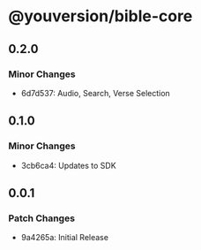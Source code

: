 # @youversion/bible-core

## 0.2.0

### Minor Changes

- 6d7d537: Audio, Search, Verse Selection

## 0.1.0

### Minor Changes

- 3cb6ca4: Updates to SDK

## 0.0.1

### Patch Changes

- 9a4265a: Initial Release
